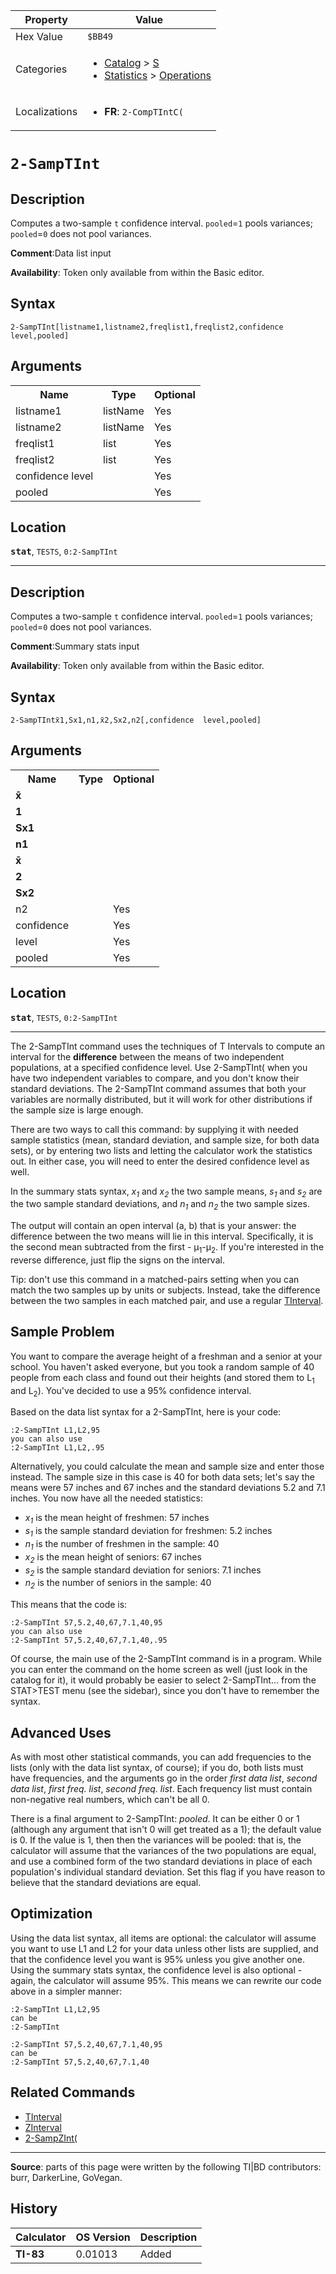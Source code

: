 | Property      | Value |
|---------------|-------|
| Hex Value     | `$BB49`|
| Categories    | <ul><li>[Catalog](<../categories/Catalog.md>) > [S](<../categories/Catalog.md#S>)</li><li>[Statistics](<../categories/Statistics.md>) > [Operations](<../categories/Statistics.md#Operations>)</li></ul> |
| Localizations | <ul><li><b>FR</b>: `2-CompTIntC( `</li></ul> |

# `2-SampTInt `

## Description
Computes a two-sample `t` confidence interval. `pooled`=`1` pools variances; `pooled`=`0` does not pool variances.

<b>Comment</b>:Data list input

<b>Availability</b>: Token only available from within the Basic editor.

## Syntax
`2-SampTInt[listname1,listname2,freqlist1,freqlist2,confidence level,pooled]`

## Arguments
<table>
<tr><th>Name</th><th>Type</th><th>Optional</th></tr>

<tr><td>listname1</td><td>listName</td><td>Yes</td></tr>

<tr><td>listname2</td><td>listName</td><td>Yes</td></tr>

<tr><td>freqlist1</td><td>list</td><td>Yes</td></tr>

<tr><td>freqlist2</td><td>list</td><td>Yes</td></tr>

<tr><td>confidence level</td><td></td><td>Yes</td></tr>

<tr><td>pooled</td><td></td><td>Yes</td></tr>

</table>

## Location
<tt><kbd><b>stat</b></kbd></tt>, `TESTS`, `0:2-SampTInt`
<hr>

## Description
Computes a two-sample `t` confidence interval. `pooled`=`1` pools variances; `pooled`=`0` does not pool variances.

<b>Comment</b>:Summary stats input

<b>Availability</b>: Token only available from within the Basic editor.

## Syntax
`2-SampTIntx̄1,Sx1,n1,x̄2,Sx2,n2[,confidence  level,pooled]`

## Arguments
<table>
<tr><th>Name</th><th>Type</th><th>Optional</th></tr>

<tr><td><b>x̄</b></td><td></td><td></td></tr>

<tr><td><b>1</b></td><td></td><td></td></tr>

<tr><td><b>Sx1</b></td><td></td><td></td></tr>

<tr><td><b>n1</b></td><td></td><td></td></tr>

<tr><td><b>x̄</b></td><td></td><td></td></tr>

<tr><td><b>2</b></td><td></td><td></td></tr>

<tr><td><b>Sx2</b></td><td></td><td></td></tr>

<tr><td>n2</td><td></td><td>Yes</td></tr>

<tr><td>confidence</td><td></td><td>Yes</td></tr>

<tr><td>level</td><td></td><td>Yes</td></tr>

<tr><td>pooled</td><td></td><td>Yes</td></tr>

</table>

## Location
<tt><kbd><b>stat</b></kbd></tt>, `TESTS`, `0:2-SampTInt`
<hr>

The 2-SampTInt command uses the techniques of T Intervals to compute an interval for the **difference** between the means of two independent populations, at a specified confidence level. Use 2-SampTInt( when you have two independent variables to compare, and you don't know their standard deviations. The 2-SampTInt command assumes that both your variables are normally distributed, but it will work for other distributions if the sample size is large enough.

There are two ways to call this command: by supplying it with needed sample statistics (mean, standard deviation, and sample size, for both data sets), or by entering two lists and letting the calculator work the statistics out. In either case, you will need to enter the desired confidence level as well.

In the summary stats syntax, _x<sub>1</sub>_ and _x<sub>2</sub>_ the two sample means, _s<sub>1</sub>_ and _s<sub>2</sub>_ are the two sample standard deviations, and _n<sub>1</sub>_ and _n<sub>2</sub>_ the two sample sizes.

The output will contain an open interval (a, b) that is your answer: the difference between the two means will lie in this interval. Specifically, it is the second mean subtracted from the first - μ<sub>1</sub>-μ<sub>2</sub>. If you're interested in the reverse difference, just flip the signs on the interval.

Tip: don't use this command in a matched-pairs setting when you can match the two samples up by units or subjects. Instead, take the difference between the two samples in each matched pair, and use a regular [TInterval](TInterval.md).

## Sample Problem

You want to compare the average height of a freshman and a senior at your school. You haven't asked everyone, but you took a random sample of 40 people from each class and found out their heights (and stored them to L<sub>1</sub> and L<sub>2</sub>). You've decided to use a 95% confidence interval.

Based on the data list syntax for a 2-SampTInt, here is your code:

```ti-basic
:2-SampTInt L1,L2,95
you can also use
:2-SampTInt L1,L2,.95
```

Alternatively, you could calculate the mean and sample size and enter those instead. The sample size in this case is 40 for both data sets; let's say the means were 57 inches and 67 inches and the standard deviations 5.2 and 7.1 inches. You now have all the needed statistics:

*   _x<sub>1</sub>_ is the mean height of freshmen: 57 inches
*   _s<sub>1</sub>_ is the sample standard deviation for freshmen: 5.2 inches
*   _n<sub>1</sub>_ is the number of freshmen in the sample: 40
*   _x<sub>2</sub>_ is the mean height of seniors: 67 inches
*   _s<sub>2</sub>_ is the sample standard deviation for seniors: 7.1 inches
*   _n<sub>2</sub>_ is the number of seniors in the sample: 40

This means that the code is:

```ti-basic
:2-SampTInt 57,5.2,40,67,7.1,40,95
you can also use
:2-SampTInt 57,5.2,40,67,7.1,40,.95
```

Of course, the main use of the 2-SampTInt command is in a program. While you can enter the command on the home screen as well (just look in the catalog for it), it would probably be easier to select 2-SampTInt… from the STAT>TEST menu (see the sidebar), since you don't have to remember the syntax.

## Advanced Uses

As with most other statistical commands, you can add frequencies to the lists (only with the data list syntax, of course); if you do, both lists must have frequencies, and the arguments go in the order _first data list_, _second data list_, _first freq. list_, _second freq. list_. Each frequency list must contain non-negative real numbers, which can't be all 0.

There is a final argument to 2-SampTInt: _pooled_. It can be either 0 or 1 (although any argument that isn't 0 will get treated as a 1); the default value is 0. If the value is 1, then then the variances will be pooled: that is, the calculator will assume that the variances of the two populations are equal, and use a combined form of the two standard deviations in place of each population's individual standard deviation. Set this flag if you have reason to believe that the standard deviations are equal.

## Optimization

Using the data list syntax, all items are optional: the calculator will assume you want to use L1 and L2 for your data unless other lists are supplied, and that the confidence level you want is 95% unless you give another one. Using the summary stats syntax, the confidence level is also optional - again, the calculator will assume 95%. This means we can rewrite our code above in a simpler manner:

```ti-basic
:2-SampTInt L1,L2,95
can be
:2-SampTInt
```

```ti-basic
:2-SampTInt 57,5.2,40,67,7.1,40,95
can be
:2-SampTInt 57,5.2,40,67,7.1,40
```

## Related Commands

*   [TInterval](TInterval.md)
*   [ZInterval](ZInterval.md)
*   [2-SampZInt(](2-SampZInt\(.md)

* * *

**Source**: parts of this page were written by the following TI|BD contributors: burr, DarkerLine, GoVegan.

## History
| Calculator | OS Version | Description |
|------------|------------|-------------|
| <b>TI-83</b> | 0.01013 | Added |


